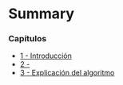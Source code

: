 # **Summary**

### Capítulos

* [1 - Introducción](README.md)
* [2 - ]()
* [3 - Explicación del algoritmo](Strassen.md)